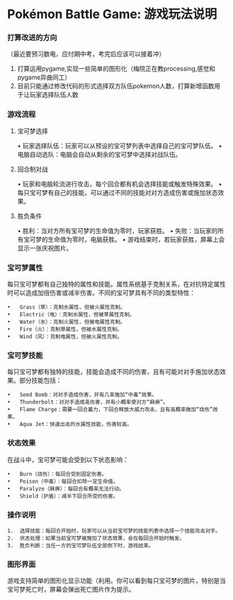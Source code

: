 # Pokémon Battle Game: 游戏玩法说明

### 打算改进的方向
（最近要预习数电，应付期中考，考完后应该可以接着冲）
1. 打算运用pygame,实现一些简单的图形化（梅院正在教processing,感觉和pygame异曲同工）
2. 目前只能通过修改代码的形式选择双方队伍pokemon人数，打算新增函数用于让玩家选择队伍人数

### 游戏流程

1. 宝可梦选择

	•	玩家选择队伍：玩家可以从预设的宝可梦列表中选择自己的宝可梦队伍。
	•	电脑自动选队：电脑会自动从剩余的宝可梦中选择对战队伍。

2. 回合制对战

	•	玩家和电脑轮流进行攻击，每个回合都有机会选择技能或触发特殊效果。
	•	每只宝可梦有自己的技能，可以通过不同的技能对对方造成伤害或施加状态效果。

3. 胜负条件

	•	胜利：当对方所有宝可梦的生命值为零时，玩家获胜。
	•	失败：当玩家的所有宝可梦的生命值为零时，电脑获胜。
	•	游戏结束时，若玩家获胜，屏幕上会显示一张庆祝图片。

### 宝可梦属性

每只宝可梦都有自己独特的属性和技能。属性系统基于克制关系，在对抗特定属性时可以造成加倍伤害或减半伤害。不同的宝可梦具有不同的类型特性：

	•	Grass（草）：克制水属性，但被火属性克制。
	•	Electric（电）：克制水属性，但被草属性克制。
	•	Water（水）：克制火属性，但被电属性克制。
	•	Fire（火）：克制草属性，但被水属性克制。
	•	Wind（风）：克制电属性，但被火属性克制。

### 宝可梦技能

每只宝可梦都有独特的技能，技能会造成不同的伤害，且有可能对对手施加状态效果。部分技能包括：

	•	Seed Bomb：对对手造成伤害，并有几率施加“中毒”效果。
	•	Thunderbolt：对对手造成高伤害，并有小概率使对方“麻痹”。
	•	Flame Charge：需要一回合蓄力，下回合释放大威力攻击，且有高概率施加“烧伤”效果。
	•	Aqua Jet：快速出击的水属性技能，伤害较高。

### 状态效果

在战斗中，宝可梦可能会受到以下状态影响：

	•	Burn（烧伤）：每回合受到固定伤害。
	•	Poison（中毒）：每回合扣除一定生命值。
	•	Paralyze（麻痹）：每回合有概率无法行动。
	•	Shield（护盾）：减半下回合所受的伤害。

### 操作说明

	1.	选择技能：每回合开始时，玩家可以从当前宝可梦的技能列表中选择一个技能攻击对手。
	2.	状态处理：如果当前宝可梦被施加了状态效果，会在每回合开始时触发。
	3.	胜负判断：当任一方的宝可梦队伍全部倒下时，游戏结束。

### 图形界面

游戏支持简单的图形化显示功能（利用。你可以看到每只宝可梦的图片，特别是当宝可梦死亡时，屏幕会弹出死亡图片作为提示。





